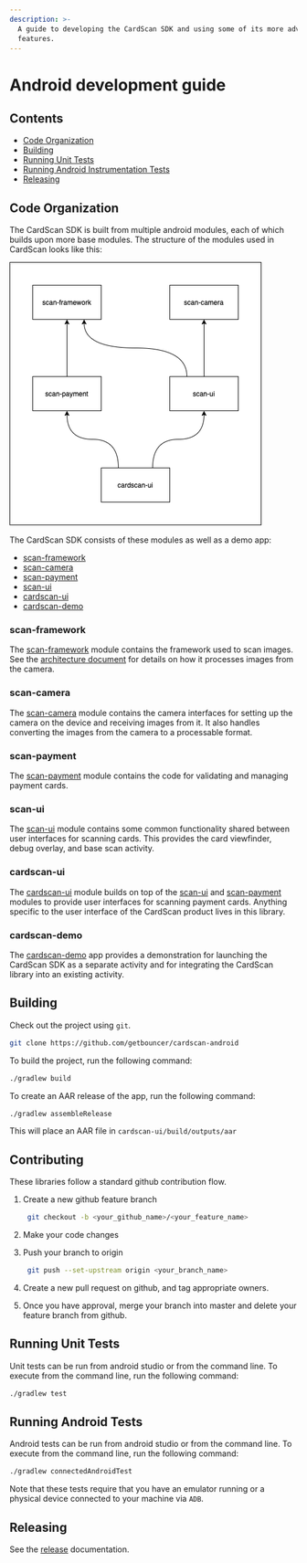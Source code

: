 ```yaml
---
description: >-
  A guide to developing the CardScan SDK and using some of its more advanced
  features.
---
```


# Android development guide

## Contents

* [Code Organization](android-development-guide.md#code-organization)
* [Building](android-development-guide.md#building)
* [Running Unit Tests](android-development-guide.md#running-unit-tests)
* [Running Android Instrumentation Tests](android-development-guide.md#running-android-tests)
* [Releasing](android-development-guide.md#releasing)

## Code Organization

The CardScan SDK is built from multiple android modules, each of which builds upon more base modules. The structure of the modules used in CardScan looks like this:

![module structure](../../.gitbook/assets/cardscan_android_module_dependencies.png)

The CardScan SDK consists of these modules as well as a demo app:

* [scan-framework](android-development-guide.md#scan-framework)
* [scan-camera](android-development-guide.md#scan-camera)
* [scan-payment](android-development-guide.md#scan-payment)
* [scan-ui](android-development-guide.md#scan-ui)
* [cardscan-ui](android-development-guide.md#cardscan-ui)
* [cardscan-demo](android-development-guide.md#cardscan-demo)

### scan-framework

The [scan-framework](https://github.com/getbouncer/cardscan-android/tree/master/scan-framework) module contains the framework used to scan images. See the [architecture document](android-architecture-overview.md) for details on how it processes images from the camera.

### scan-camera

The [scan-camera](https://github.com/getbouncer/cardscan-android/tree/master/scan-camera) module contains the camera interfaces for setting up the camera on the device and receiving images from it. It also handles converting the images from the camera to a processable format.

### scan-payment

The [scan-payment](https://github.com/getbouncer/cardscan-android/tree/master/scan-payment) module contains the code for validating and managing payment cards.

### scan-ui

The [scan-ui](https://github.com/getbouncer/cardscan-android/tree/master/scan-ui) module contains some common functionality shared between user interfaces for scanning cards. This provides the card viewfinder, debug overlay, and base scan activity.

### cardscan-ui

The [cardscan-ui](https://github.com/getbouncer/cardscan-android/tree/master/cardscan-ui) module builds on top of the [scan-ui](https://github.com/getbouncer/cardscan-android/tree/master/scan-ui) and [scan-payment](https://github.com/getbouncer/cardscan-android/tree/master/scan-payment) modules to provide user interfaces for scanning payment cards. Anything specific to the user interface of the CardScan product lives in this library.

### cardscan-demo

The [cardscan-demo](https://github.com/getbouncer/cardscan-android/tree/master/demo) app provides a demonstration for launching the CardScan SDK as a separate activity and for integrating the CardScan library into an existing activity.

## Building

Check out the project using `git`.

```bash
git clone https://github.com/getbouncer/cardscan-android
```

To build the project, run the following command:

```bash
./gradlew build
```

To create an AAR release of the app, run the following command:

```bash
./gradlew assembleRelease
```

This will place an AAR file in `cardscan-ui/build/outputs/aar`

## Contributing

These libraries follow a standard github contribution flow.

1. Create a new github feature branch

   ```bash
    git checkout -b <your_github_name>/<your_feature_name>
   ```

2. Make your code changes
3. Push your branch to origin

   ```bash
    git push --set-upstream origin <your_branch_name>
   ```

4. Create a new pull request on github, and tag appropriate owners.
5. Once you have approval, merge your branch into master and delete your feature branch from github.

## Running Unit Tests

Unit tests can be run from android studio or from the command line. To execute from the command line, run the following command:

```bash
./gradlew test
```

## Running Android Tests

Android tests can be run from android studio or from the command line. To execute from the command line, run the following command:

```bash
./gradlew connectedAndroidTest
```

Note that these tests require that you have an emulator running or a physical device connected to your machine via `ADB`.

## Releasing

See the [release](../../liveness-check/android-integration-guide/android-release-guide.md) documentation.

